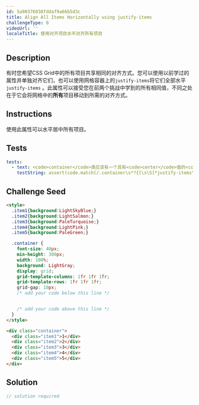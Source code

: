 ```yaml
---
id: 5a90376038fddaf9a66b5d3c
title: Align All Items Horizontally using justify-items
challengeType: 0
videoUrl: ''
localeTitle: 使用对齐项目水平对齐所有项目
---
```


## Description
<section id="description">有时您希望CSS Grid中的所有项目共享相同的对齐方式。您可以使用以前学过的属性并单独对齐它们，也可以使用网格容器上的<code>justify-items</code>将它们全部水平<code>justify-items</code> 。此属性可以接受您在前两个挑战中学到的所有相同值，不同之处在于它会将网格中的<b>所有</b>项目移动到所需的对齐方式。 </section>

## Instructions
<section id="instructions">使用此属性可以水平居中所有项目。 </section>

## Tests
<section id='tests'>

```yml
tests:
  - text: <code>container</code>类应该有一个具有<code>center</code>值的<code>justify-items</code>属性。
    testString: assert(code.match(/.container\s*?{[\s\S]*justify-items\s*?:\s*?center\s*?;[\s\S]*}/gi), '<code>container</code> class should have a <code>justify-items</code> property that has the value of <code>center</code>.');

```

</section>

## Challenge Seed
<section id='challengeSeed'>

<div id='html-seed'>

```html
<style>
  .item1{background:LightSkyBlue;}
  .item2{background:LightSalmon;}
  .item3{background:PaleTurquoise;}
  .item4{background:LightPink;}
  .item5{background:PaleGreen;}

  .container {
    font-size: 40px;
    min-height: 300px;
    width: 100%;
    background: LightGray;
    display: grid;
    grid-template-columns: 1fr 1fr 1fr;
    grid-template-rows: 1fr 1fr 1fr;
    grid-gap: 10px;
    /* add your code below this line */


    /* add your code above this line */
  }
</style>

<div class="container">
  <div class="item1">1</div>
  <div class="item2">2</div>
  <div class="item3">3</div>
  <div class="item4">4</div>
  <div class="item5">5</div>
</div>

```

</div>



</section>

## Solution
<section id='solution'>

```js
// solution required
```
</section>
